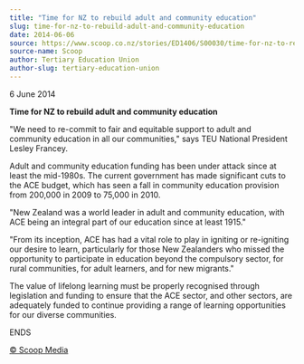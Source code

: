 ```yaml
---
title: "Time for NZ to rebuild adult and community education"
slug: time-for-nz-to-rebuild-adult-and-community-education
date: 2014-06-06
source: https://www.scoop.co.nz/stories/ED1406/S00030/time-for-nz-to-rebuild-adult-and-community-education.htm
source-name: Scoop
author: Tertiary Education Union
author-slug: tertiary-education-union
---
```


<p>6 June 2014</p>

<p><b>Time for NZ to rebuild adult and community
education</b></p>

<p>"We need to re-commit to fair and equitable
support to adult and community education in all our
communities," says TEU National President Lesley
Francey.</p>

<p>Adult and community education funding has been
under attack since at least the mid-1980s. The current
government has made significant cuts to the ACE budget,
which has seen a fall in community education provision from
200,000 in 2009 to 75,000 in 2010.</p>

<p>"New Zealand was a
world leader in adult and community education, with ACE
being an integral part of our education since at least
1915."</p>

<p>"From its inception, ACE has had a vital role to
play in igniting or re-igniting our desire to learn,
particularly for those New Zealanders who missed the
opportunity to participate in education beyond the
compulsory sector, for rural communities, for adult
learners, and for new migrants."</p>

<p>The value of lifelong
learning must be properly recognised through legislation and
funding to ensure that the ACE sector, and other sectors,
are adequately funded to continue providing a range of
learning opportunities for our diverse
communities.</p>

<p>ENDS
</p>

<p>
<a href="http://www.scoop.co.nz/about/terms.html" target="_blank"><span>© Scoop Media</span></a>
         </p>